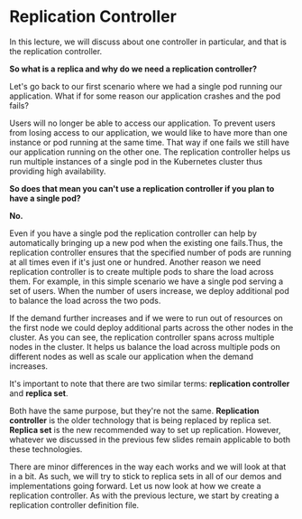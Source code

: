 # Replication Controller

In this lecture, we will discuss about one controller in particular, and that is the replication controller. 

**So what is a replica and why do we need a replication controller?**

Let's go back to our first scenario where we had a single pod running our application. What if for some reason our application crashes and the pod fails?

Users will no longer be able to access our application. To prevent users from losing access to our application, we would like to have more than one instance or pod running at the same time. That way if one fails we still have our application running on the other one. The replication controller helps us run multiple instances of a single pod in the Kubernetes cluster thus providing high availability.    


**So does that mean you can't use a replication controller if you plan to have a single pod?**

**No.**

Even if you have a single pod the replication controller can help by automatically bringing up a new pod when the existing one fails.Thus, the replication controller ensures that the specified number of pods are running at all times even if it's just one or hundred.
Another reason we need replication controller is to create multiple pods to share the load across them. For example, in this simple scenario we have a single pod serving a set of users. When the number of users increase, we deploy additional pod to balance the load across the two pods.

If the demand further increases and if we were to run out of resources on the first node we could deploy additional parts across the other nodes in the cluster. As you can see, the replication controller spans across multiple nodes in the cluster. It helps us balance the load across multiple pods on different nodes as well as scale our application when the demand increases.     

It's important to note that there are two similar terms: **replication controller** and **replica set**.

Both have the same purpose, but they're not the same. **Replication controller** is the older technology that is being replaced by replica set. **Replica set** is the new recommended way to set up replication. However, whatever we discussed in the previous few slides remain applicable to both these technologies.

There are minor differences in the way each works and we will look at that in a bit. As such, we will try to stick to replica sets in all of our demos and implementations going forward. Let us now look at how we create a replication controller. As with the previous lecture, we start by creating a replication controller definition file.
